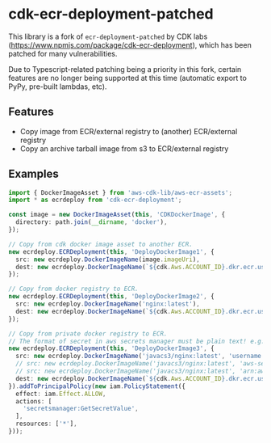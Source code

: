 # cdk-ecr-deployment-patched

This library is a fork of `ecr-deployment-patched` by CDK labs (https://www.npmjs.com/package/cdk-ecr-deployment), which has been patched for many vulnerabilities. 

Due to Typescript-related patching being a priority in this fork, certain features are no longer being supported at this time (automatic export to PyPy, pre-built lambdas, etc).

## Features

- Copy image from ECR/external registry to (another) ECR/external registry
- Copy an archive tarball image from s3 to ECR/external registry

## Examples

```ts
import { DockerImageAsset } from 'aws-cdk-lib/aws-ecr-assets';
import * as ecrdeploy from 'cdk-ecr-deployment';

const image = new DockerImageAsset(this, 'CDKDockerImage', {
  directory: path.join(__dirname, 'docker'),
});

// Copy from cdk docker image asset to another ECR.
new ecrdeploy.ECRDeployment(this, 'DeployDockerImage1', {
  src: new ecrdeploy.DockerImageName(image.imageUri),
  dest: new ecrdeploy.DockerImageName(`${cdk.Aws.ACCOUNT_ID}.dkr.ecr.us-west-2.amazonaws.com/my-nginx:latest`),
});

// Copy from docker registry to ECR.
new ecrdeploy.ECRDeployment(this, 'DeployDockerImage2', {
  src: new ecrdeploy.DockerImageName('nginx:latest'),
  dest: new ecrdeploy.DockerImageName(`${cdk.Aws.ACCOUNT_ID}.dkr.ecr.us-west-2.amazonaws.com/my-nginx2:latest`),
});

// Copy from private docker registry to ECR.
// The format of secret in aws secrets manager must be plain text! e.g. <username>:<password>
new ecrdeploy.ECRDeployment(this, 'DeployDockerImage3', {
  src: new ecrdeploy.DockerImageName('javacs3/nginx:latest', 'username:password'),
  // src: new ecrdeploy.DockerImageName('javacs3/nginx:latest', 'aws-secrets-manager-secret-name'),
  // src: new ecrdeploy.DockerImageName('javacs3/nginx:latest', 'arn:aws:secretsmanager:us-west-2:000000000000:secret:id'),
  dest: new ecrdeploy.DockerImageName(`${cdk.Aws.ACCOUNT_ID}.dkr.ecr.us-west-2.amazonaws.com/my-nginx3:latest`),
}).addToPrincipalPolicy(new iam.PolicyStatement({
  effect: iam.Effect.ALLOW,
  actions: [
    'secretsmanager:GetSecretValue',
  ],
  resources: ['*'],
}));
```

